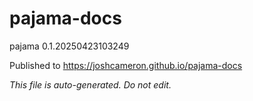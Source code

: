 # pajama-docs
pajama 0.1.20250423103249

Published to https://joshcameron.github.io/pajama-docs

*This file is auto-generated. Do not edit.*
